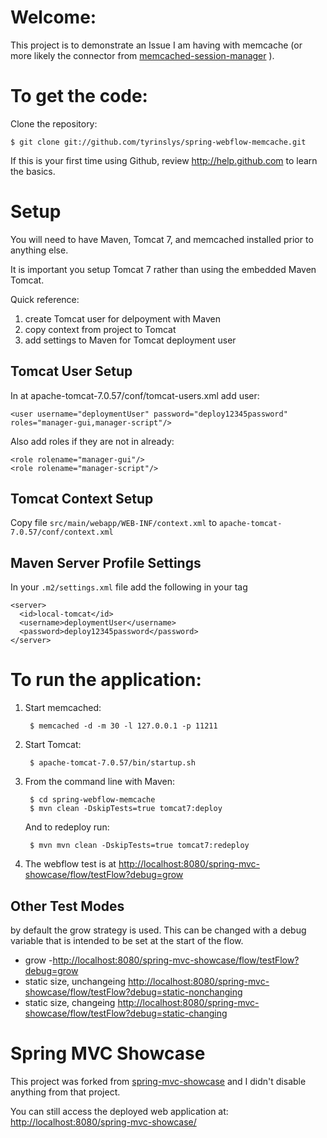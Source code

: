 Welcome:
====================
This project is to demonstrate an Issue I am having with memcache (or more likely the connector from [memcached-session-manager](https://code.google.com/p/memcached-session-manager/) ).


To get the code:
====================
Clone the repository:

    $ git clone git://github.com/tyrinslys/spring-webflow-memcache.git

If this is your first time using Github, review http://help.github.com to learn the basics.

Setup
====================
You will need to have Maven, Tomcat 7, and memcached installed prior to anything else.

It is important you setup Tomcat 7 rather than using the embedded Maven Tomcat.

Quick reference:
1. create Tomcat user for delpoyment with Maven
1. copy context from project to Tomcat
1. add settings to Maven for Tomcat deployment user

Tomcat User Setup
-----------------
In at apache-tomcat-7.0.57/conf/tomcat-users.xml add user:

    <user username="deploymentUser" password="deploy12345password" roles="manager-gui,manager-script"/>

Also add roles if they are not in already:

    <role rolename="manager-gui"/>
    <role rolename="manager-script"/>

Tomcat Context Setup
--------------------
Copy file `src/main/webapp/WEB-INF/context.xml` to `apache-tomcat-7.0.57/conf/context.xml`  

Maven Server Profile Settings
-----------------------------
In your `.m2/settings.xml` file add the following in your <servers> tag

    <server>
      <id>local-tomcat</id>
      <username>deploymentUser</username>
      <password>deploy12345password</password>
    </server>

To run the application:
====================
1. Start memcached:

        $ memcached -d -m 30 -l 127.0.0.1 -p 11211

1. Start Tomcat:

        $ apache-tomcat-7.0.57/bin/startup.sh

1. From the command line with Maven:

        $ cd spring-webflow-memcache
        $ mvn clean -DskipTests=true tomcat7:deploy

    And to redeploy run:

        $ mvn mvn clean -DskipTests=true tomcat7:redeploy

1. The webflow test is at [http://localhost:8080/spring-mvc-showcase/flow/testFlow?debug=grow](http://localhost:8080/spring-mvc-showcase/flow/testFlow?debug=grow)

Other Test Modes
----------------
by default the grow strategy is used. This can be changed with a debug variable that is intended to be set at the start of the flow.

* grow -[http://localhost:8080/spring-mvc-showcase/flow/testFlow?debug=grow](http://localhost:8080/spring-mvc-showcase/flow/testFlow?debug=grow)
* static size, unchangeing [http://localhost:8080/spring-mvc-showcase/flow/testFlow?debug=static-nonchanging](http://localhost:8080/spring-mvc-showcase/flow/testFlow?debug=static-nonchanging)
* static size, changeing [http://localhost:8080/spring-mvc-showcase/flow/testFlow?debug=static-changing](http://localhost:8080/spring-mvc-showcase/flow/testFlow?debug=static-changing)

Spring MVC Showcase
====================

This project was forked from [spring-mvc-showcase](https://github.com/spring-projects/spring-mvc-showcase) and I didn't disable anything from that project.

You can still access the deployed web application at: [http://localhost:8080/spring-mvc-showcase/](http://localhost:8080/spring-mvc-showcase/)
